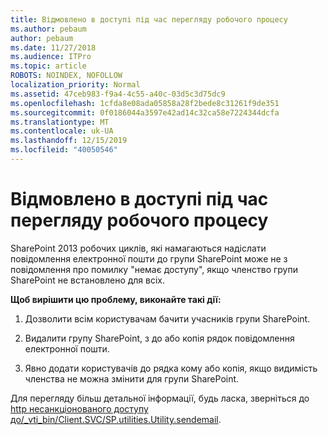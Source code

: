 ```yaml
---
title: Відмовлено в доступі під час перегляду робочого процесу
ms.author: pebaum
author: pebaum
ms.date: 11/27/2018
ms.audience: ITPro
ms.topic: article
ROBOTS: NOINDEX, NOFOLLOW
localization_priority: Normal
ms.assetid: 47ceb983-f9a4-4c55-a40c-03d5c3d75dc9
ms.openlocfilehash: 1cfda8e08ada05858a28f2bede8c31261f9de351
ms.sourcegitcommit: 0f0186044a3597e42ad14c32ca58e7224344dcfa
ms.translationtype: MT
ms.contentlocale: uk-UA
ms.lasthandoff: 12/15/2019
ms.locfileid: "40050546"
---
```

# <a name="access-denied-when-viewing-a-workflow"></a>Відмовлено в доступі під час перегляду робочого процесу

SharePoint 2013 робочих циклів, які намагаються надіслати повідомлення електронної пошти до групи SharePoint може не з повідомлення про помилку "немає доступу", якщо членство групи SharePoint не встановлено для всіх.
  
 **Щоб вирішити цю проблему, виконайте такі дії:**
  
 1. Дозволити всім користувачам бачити учасників групи SharePoint.
  
 2. Видалити групу SharePoint, з до або копія рядок повідомлення електронної пошти.
  
 3. Явно додати користувачів до рядка кому або копія, якщо видимість членства не можна змінити для групи SharePoint.
  
Для перегляду більш детальної інформації, будь ласка, зверніться до [http несанкціонованого доступу до/_vti_bin/Client.SVC/SP.utilities.Utility.sendemail](https://go.microsoft.com/fwlink/?linkid=2044694&amp;clcid=0x409).
  